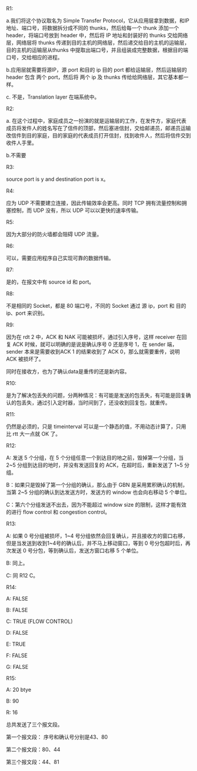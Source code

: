 R1:

a.我们将这个协议取名为 Simple Transfer Protocol，它从应用层拿到数据，和IP地址、端口号，将数据拆分成不同的 thunks，然后给每一个 thunk 添加一个 header，将端口号放到 header 中，然后将 IP 地址和封装好的 thunks 交给网络层，网络层将 thunks 传递到目的主机的网络层，然后递交给目的主机的运输层，目的主机的运输层从thunks 中提取出端口号，并且组装成完整数据，根据目的端口号，交给相应的进程。

b.应用层就需要将源IP，源 port 和目的 ip 目的 port 都给运输层，然后运输层的header 包含 两个 port，然后将 两个 ip 及 thunks 传给给网络层，其它基本都一样。

c. 不是，Translation layer 在端系统中。

R2:

a. 在这个过程中，家庭成员之一扮演的就是运输层的工作，在发件方，家庭代表成员将发件人的姓名写在了信件的顶部，然后塞进信封，交给邮递员，邮递员运输改信件到目的家庭，目的家庭的代表成员打开信封，找到收件人，然后将信件交到收件人手里。

b.不需要

R3:

source port is y and destination port is x。

R4:

应为 UDP 不需要建立连接，因此传输效率会更高。同时 TCP 拥有流量控制和拥塞控制，而 UDP 没有，所以 UDP 可以以更快的速率传输。

R5:

因为大部分的防火墙都会阻碍 UDP 流量。

R6:

可以，需要应用程序自己实现可靠的数据传输。

R7:

是的，在报文中有 source id 和 port。

R8:

不是相同的 Socket，都是 80 端口号，不同的 Socket 通过 源 ip，port 和 目的 ip、port 来识别。

R9:

因为在 rdt 2 中，ACK 和 NAK 可能被损坏，通过引入序号，这样 receiver 在回复 ACK 时候，就可以明确的是说是确认序号 0 还是序号 1，在 sender 端，sender 本来是需要收到ACK 1 的结果收到了 ACK 0，那么就需要重传，说明 ACK 被损坏了。

同时在接收方，也为了确认data是重传的还是新内容。

R10:

是为了解决包丢失的问题，分两种情况：有可能是发送的包丢失，有可能是回复确认的包丢失，通过引入定时器，当时间到了，还没收到回复包，就重传。

R11:

仍然是必须的，只是 timeinterval 可以是一个静态的值，不用动态计算了，只用比 rtt 大一点就 OK 了。

R12:

A: 发送 5 个分组，在 5 个分组任意一个到达目的地之前，毁掉第一个分组，当 2~5 分组到达目的地时，并没有发送回复的 ACK，在超时后，重新发送了 1~5 分组。

B：如果只是毁掉了第一个分组的确认，那么由于 GBN 是采用累积确认的机制，当第 2~5 分组的确认到达发送方时，发送方的 window 也会向右移动 5 个单位。

C：第六个分组发送不出去，因为不能超过 window size 的限制，这样才能有效的进行 flow control 和 congestion control。

R13:

A: 如果 0 号分组被损坏，1~4 号分组依然会回复确认，并且接收方的窗口右移，但是当发送到收到1~4号的确认后，并不马上移动窗口，等到 0 号分包超时后，再次发送 0 号分包，等到确认后，发送方窗口右移 5 个单位。

B: 同上。

C: 同 R12 C。

R14:

A: FALSE

B: FALSE

C: TRUE (FLOW CONTROL)

D: FALSE

E: TRUE

F: FALSE

G: FALSE

R15:

A: 20 btye

B: 90

R: 16

总共发送了三个报文段。

第一个报文段： 序号和确认号分别是43、80

第二个报文段：80、44

第三个报文段：44、81
